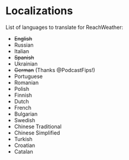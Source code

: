 Localizations
=============

List of languages to translate for ReachWeather: 

* ~~English~~
* Russian 
* Italian
* ~~Spanish~~
* Ukrainian
* ~~German~~ (Thanks @PodcastFips!)
* Portuguese
* Romanian
* Polish
* Finnish
* Dutch
* French
* Bulgarian
* Swedish
* Chinese Traditional
* Chinese Simplified
* Turkish
* Croatian
* Catalan
